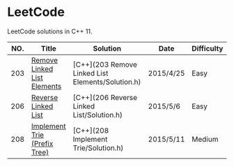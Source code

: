 LeetCode
========

LeetCode solutions in C++ 11.

|NO.|Title|Solution|Date|Difficulty|  
|---|-----|--------|----|----------|  
|203|[Remove Linked List Elements][203]|[C++](203 Remove Linked List Elements/Solution.h)|2015/4/25|Easy|  
|206|[Reverse Linked List][206]|[C++](206 Reverse Linked List/Solution.h)|2015/5/6|Easy|  
|208|[Implement Trie (Prefix Tree)][208]|[C++](208 Implement Trie/Solution.h)|2015/5/11|Medium| 



[203]:https://leetcode.com/problems/remove-linked-list-elements/
[206]:https://leetcode.com/problems/reverse-linked-list/
[208]:https://leetcode.com/problems/implement-trie-prefix-tree/